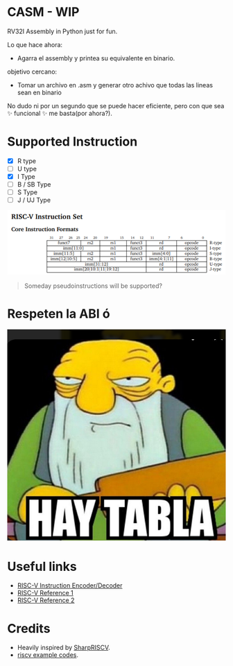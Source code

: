 
# CASM - WIP

RV32I Assembly in Python just for fun. 

Lo que hace ahora:
- Agarra el assembly y printea su equivalente en binario.

objetivo cercano:
- Tomar un archivo en .asm y generar otro achivo que todas las lineas sean en binario


No dudo ni por un segundo que se puede hacer eficiente,
pero con que sea :sparkles: funcional :sparkles: me basta(por ahora?).

# Supported Instruction

- [x] R type
- [ ] U type
- [x] I Type
- [ ] B / SB Type
- [ ] S Type
- [ ] J / UJ Type

![alt text](image.png)

> Someday pseudoinstructions will be supported?

# Respeten la ABI  ó

![alt text](image-1.png)


# Useful links

- [RISC-V Instruction Encoder/Decoder](https://luplab.gitlab.io/rvcodecjs/#q=lui&abi=false&isa=AUTO)
- [RISC-V Reference 1](https://www.cs.sfu.ca/~ashriram/Courses/CS295/assets/notebooks/RISCV/RISCV_CARD.pdf)
- [RISC-V Reference 2](https://www.rose-hulman.edu/class/csse/csse232/pdf/RISCV_Green_Card.pdf)

# Credits

- Heavily inspired by [SharpRISCV](https://github.com/rizwan3d/SharpRISCV).
- [riscv example codes](https://marz.utk.edu/my-courses/cosc230/book/example-risc-v-assembly-programs/).
